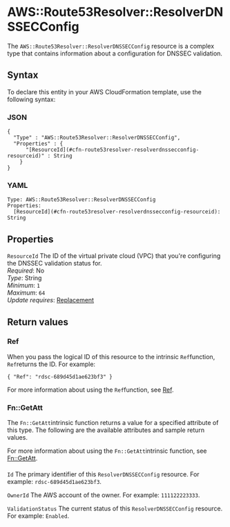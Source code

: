 # AWS::Route53Resolver::ResolverDNSSECConfig<a name="aws-resource-route53resolver-resolverdnssecconfig"></a>

The `AWS::Route53Resolver::ResolverDNSSECConfig` resource is a complex type that contains information about a configuration for DNSSEC validation\.

## Syntax<a name="aws-resource-route53resolver-resolverdnssecconfig-syntax"></a>

To declare this entity in your AWS CloudFormation template, use the following syntax:

### JSON<a name="aws-resource-route53resolver-resolverdnssecconfig-syntax.json"></a>

```
{
  "Type" : "AWS::Route53Resolver::ResolverDNSSECConfig",
  "Properties" : {
      "[ResourceId](#cfn-route53resolver-resolverdnssecconfig-resourceid)" : String
    }
}
```

### YAML<a name="aws-resource-route53resolver-resolverdnssecconfig-syntax.yaml"></a>

```
Type: AWS::Route53Resolver::ResolverDNSSECConfig
Properties: 
  [ResourceId](#cfn-route53resolver-resolverdnssecconfig-resourceid): String
```

## Properties<a name="aws-resource-route53resolver-resolverdnssecconfig-properties"></a>

`ResourceId`  <a name="cfn-route53resolver-resolverdnssecconfig-resourceid"></a>
The ID of the virtual private cloud \(VPC\) that you're configuring the DNSSEC validation status for\.  
*Required*: No  
*Type*: String  
*Minimum*: `1`  
*Maximum*: `64`  
*Update requires*: [Replacement](https://docs.aws.amazon.com/AWSCloudFormation/latest/UserGuide/using-cfn-updating-stacks-update-behaviors.html#update-replacement)

## Return values<a name="aws-resource-route53resolver-resolverdnssecconfig-return-values"></a>

### Ref<a name="aws-resource-route53resolver-resolverdnssecconfig-return-values-ref"></a>

 When you pass the logical ID of this resource to the intrinsic `Ref`function, `Ref`returns the ID\. For example:

 `{ "Ref": "rdsc-689d45d1ae623bf3" }` 

For more information about using the `Ref`function, see [Ref](https://docs.aws.amazon.com/AWSCloudFormation/latest/UserGuide/intrinsic-function-reference-ref.html)\.

### Fn::GetAtt<a name="aws-resource-route53resolver-resolverdnssecconfig-return-values-fn--getatt"></a>

The `Fn::GetAtt`intrinsic function returns a value for a specified attribute of this type\. The following are the available attributes and sample return values\.

For more information about using the `Fn::GetAtt`intrinsic function, see [Fn::GetAtt](https://docs.aws.amazon.com/AWSCloudFormation/latest/UserGuide/intrinsic-function-reference-getatt.html)\.

#### <a name="aws-resource-route53resolver-resolverdnssecconfig-return-values-fn--getatt-fn--getatt"></a>

`Id`  <a name="Id-fn::getatt"></a>
The primary identifier of this `ResolverDNSSECConfig` resource\. For example: `rdsc-689d45d1ae623bf3`\.

`OwnerId`  <a name="OwnerId-fn::getatt"></a>
The AWS account of the owner\. For example: `111122223333`\.

`ValidationStatus`  <a name="ValidationStatus-fn::getatt"></a>
The current status of this `ResolverDNSSECConfig` resource\. For example: `Enabled`\.
